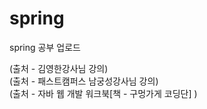 # spring
spring 공부 업로드

(출처 - 김영한강사님 강의) <br>
(출처 - 패스트캠퍼스 남궁성강사님 강의) <br>
(출처 - 자바 웹 개발 워크북[책 - 구멍가게 코딩단] )
